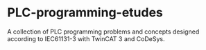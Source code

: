 # PLC-programming-etudes
A collection of PLC programming problems and concepts designed according to IEC61131-3 with TwinCAT 3 and CoDeSys.
